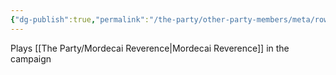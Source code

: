 ```yaml
---
{"dg-publish":true,"permalink":"/the-party/other-party-members/meta/rowan-hales/","tags":["Player"],"updated":"2024-12-23T14:13:34.695+00:00"}
---
```


Plays [[The Party/Mordecai Reverence\|Mordecai Reverence]] in the campaign 